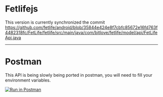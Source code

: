 # Fetlifejs

This version is currently synchronized the commit 
https://github.com/fetlife/android/blob/35844e424e8f7cbfc85672e16fd763f4482318fc/FetLife/fetlife/src/main/java/com/bitlove/fetlife/model/api/FetLifeApi.java

---

# Postman

This API is being slowly being ported in postman, you will need to fill your environment variables.

[![Run in Postman](https://run.pstmn.io/button.svg)](https://app.getpostman.com/run-collection/0fcad05563215eddd9fe)
